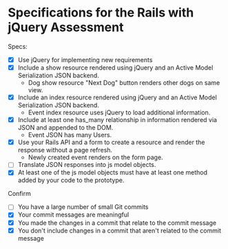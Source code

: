 # Specifications for the Rails with jQuery Assessment

Specs:
- [x] Use jQuery for implementing new requirements
- [x] Include a show resource rendered using jQuery and an Active Model Serialization JSON backend.
  - Dog show resource "Next Dog" button renders other dogs on same view.
- [x] Include an index resource rendered using jQuery and an Active Model Serialization JSON backend.
  - Event index resource uses jQuery to load additional information.
- [x] Include at least one has_many relationship in information rendered via JSON and appended to the DOM.
  - Event JSON has many Users.
- [x] Use your Rails API and a form to create a resource and render the response without a page refresh.
  - Newly created event renders on the form page.
- [ ] Translate JSON responses into js model objects.
- [x] At least one of the js model objects must have at least one method added by your code to the prototype.

Confirm
- [ ] You have a large number of small Git commits
- [x] Your commit messages are meaningful
- [x] You made the changes in a commit that relate to the commit message
- [x] You don't include changes in a commit that aren't related to the commit message

